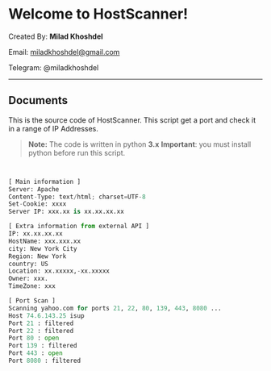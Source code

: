 Welcome to HostScanner!
===================

Created By: **Milad Khoshdel**

Email: miladkhoshdel@gmail.com

Telegram: @miladkhoshdel 


----------

Documents
-------------

This is the source code of HostScanner. This script get a port and check it in a range of IP Addresses.

> **Note:**
The code is written in python **3.x**
**Important**: you must install python before run this script.

```python hostscanner.py x.com


[ Main information ]
Server: Apache
Content-Type: text/html; charset=UTF-8
Set-Cookie: xxxx
Server IP: xxx.xx is xx.xx.xx.xx

[ Extra information from external API ]
IP: xx.xx.xx.xx
HostName: xxx.xxx.xx
city: New York City
Region: New York
country: US
Location: xx.xxxxx,-xx.xxxxx
Owner: xxx.
TimeZone: xxx

[ Port Scan ]
Scanning yahoo.com for ports 21, 22, 80, 139, 443, 8080 ...
Host 74.6.143.25 isup
Port 21 : filtered
Port 22 : filtered
Port 80 : open
Port 139 : filtered
Port 443 : open
Port 8080 : filtered
```
